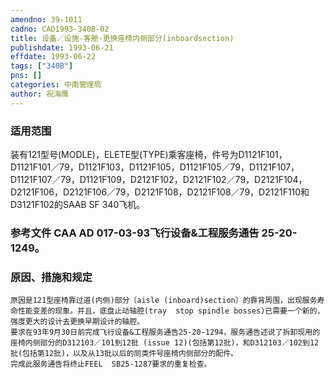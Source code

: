 ```yaml
---
amendno: 39-1011  
cadno: CAD1993-340B-02  
title: 设备／设施-客舱-更换座椅内侧部分(inboardsection)  
publishdate: 1993-06-21  
effdate: 1993-06-22  
tags: ["340B"]  
pns: []  
categories: 中南管理局  
author: 祝海鹰  
---
```

  
### 适用范围  
装有121型号(MODLE)，ELETE型(TYPE)乘客座椅，件号为D1121F101，D1121F101／79，D1121F103，D1121F105，D1121F105／79，D1121F107，D1121F107／79，D1121F109，D2121F102，D2121F102／79，D2121F104，D2121F106，D2121F106／79，D2121F108，D2121F108／79，D2121F110和D3121F102的SAAB SF 340飞机。  
  
<!--more-->  
### 参考文件    CAA AD 017-03-93飞行设备&工程服务通告 25-20-1249。  
  
### 原因、措施和规定  
    原因是121型座椅靠过道(内侧)部分〔aisle (inboard)section〕的靠背周围，出现服务寿命性能变差的现象。并且，底盘止动轴腔(tray  stop spindle bosses)已需要一个新的，强度更大的设计去更换早期设计的轴腔。  
    要求在93年9月30日前完成飞行设备&工程服务通告25-20-1294，服务通告述说了拆卸现用的座椅内侧部分的D312103／101到12批 (issue 12)(包括第12批)，和D312103／102到12批(包括第12批)，以及从13批以后的同类件号座椅内侧部分的配件。  
    完成此服务通告将终止FEEL  SB25-1287要求的重复检查。  
   
